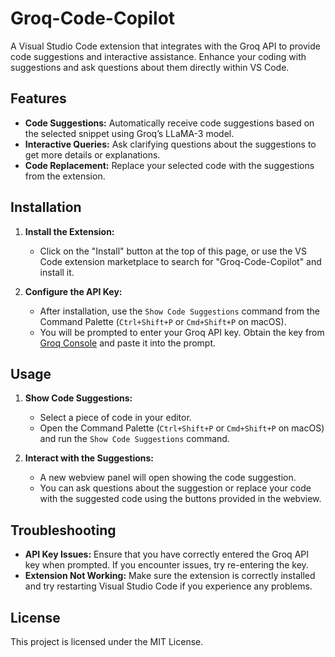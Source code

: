 # Groq-Code-Copilot

A Visual Studio Code extension that integrates with the Groq API to provide code suggestions and interactive assistance. Enhance your coding with suggestions and ask questions about them directly within VS Code.

## Features

- **Code Suggestions:** Automatically receive code suggestions based on the selected snippet using Groq’s LLaMA-3 model.
- **Interactive Queries:** Ask clarifying questions about the suggestions to get more details or explanations.
- **Code Replacement:** Replace your selected code with the suggestions from the extension.

## Installation

1. **Install the Extension:**

   - Click on the "Install" button at the top of this page, or use the VS Code extension marketplace to search for "Groq-Code-Copilot" and install it.

2. **Configure the API Key:**
   - After installation, use the `Show Code Suggestions` command from the Command Palette (`Ctrl+Shift+P` or `Cmd+Shift+P` on macOS).
   - You will be prompted to enter your Groq API key. Obtain the key from [Groq Console](https://console.groq.com/keys) and paste it into the prompt.

## Usage

1. **Show Code Suggestions:**

   - Select a piece of code in your editor.
   - Open the Command Palette (`Ctrl+Shift+P` or `Cmd+Shift+P` on macOS) and run the `Show Code Suggestions` command.

2. **Interact with the Suggestions:**
   - A new webview panel will open showing the code suggestion.
   - You can ask questions about the suggestion or replace your code with the suggested code using the buttons provided in the webview.

## Troubleshooting

- **API Key Issues:** Ensure that you have correctly entered the Groq API key when prompted. If you encounter issues, try re-entering the key.
- **Extension Not Working:** Make sure the extension is correctly installed and try restarting Visual Studio Code if you experience any problems.

## License

This project is licensed under the MIT License.
